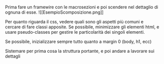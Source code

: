 Prima fare un framewire con le macrosezioni e poi scendere nel dettaglio di ognuna di esse.
![[EsempioScomposizione.png]]

Per quanto riguarda il css, vedere quali sono gli aspetti più comuni e cercare di fare classi apposite.
Se possibile, minimizzare gli elementi html, e usare pseudo-classes per gestire le particolarità dei singoli elementi.

Se possibile, inizializzare sempre tutto quanto a margin 0 (body, h1, ecc)

Sistemare per prima cosa la struttura portante, e poi andare a lavorare sui dettagli


